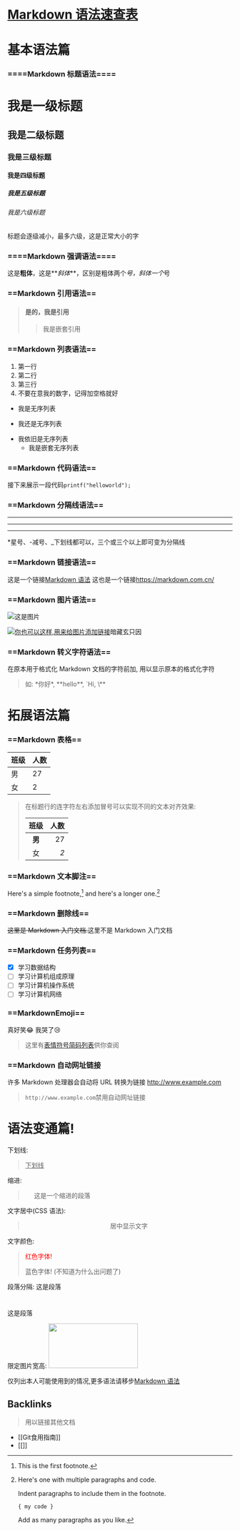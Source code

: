 # [Markdown 语法速查表](https://markdown.com.cn/cheat-sheet.html)

# 基本语法篇

### ====Markdown 标题语法====

# 我是一级标题

## 我是二级标题

### 我是三级标题

#### 我是四级标题

##### 我是五级标题

###### 我是六级标题

标题会逐级减小，最多六级，这是正常大小的字

### ====Markdown 强调语法====

这是**粗体**，这是**_斜体_**，区别是粗体两个*号，斜体一个*号

### ==Markdown 引用语法==

> #### 是的，我是引用
>
> > 我是嵌套引用

### ==Markdown 列表语法==

1.  第一行
2.  第二行
3.  第三行
4.  不要在意我的数字，记得加空格就好

- 我是无序列表

* 我还是无序列表

- 我依旧是无序列表
  - 我是嵌套无序列表

### ==Markdown 代码语法==

接下来展示一段代码`printf("helloworld");`

### ==Markdown 分隔线语法==

---

---

---

\*星号、-减号、\_下划线都可以，三个或三个以上即可变为分隔线

### ==Markdown 链接语法==

这是一个链接[Markdown 语法](https://markdown.com.cn/)
这也是一个链接<https://markdown.com.cn/>

### ==Markdown 图片语法==

![这是图片](https://markdown.com.cn/assets/img/philly-magic-garden.9c0b4415.jpg)

[![你也可以这样,用来给图片添加链接](https://markdown.com.cn/assets/img/philly-magic-garden.9c0b4415.jpg)](https://markdown.com.cn/)暗藏玄只因

### ==Markdown 转义字符语法==

在原本用于格式化 Markdown 文档的字符前加\, 用以显示原本的格式化字符

> 如: \*你好\*, \*\*hello**, \`Hi, \\**

# 拓展语法篇

### ==Markdown 表格==

| 班级 | 人数 |
| ---- | ---- |
| 男   | 27   |
| 女   | 2    |

> 在标题行的连字符左右添加冒号可以实现不同的文本对齐效果:
>
> |  班级  | 人数 |
> | :----: | ---: |
> | **男** |   27 |
> |   女   |  _2_ |

### ==Markdown 文本脚注==

Here's a simple footnote,[^1] and here's a longer one.[^bignote]

[^1]: This is the first footnote.
[^bignote]: Here's one with multiple paragraphs and code.

    Indent paragraphs to include them in the footnote.

    `{ my code }`

    Add as many paragraphs as you like.

### ==Markdown 删除线==

~~这里是 Markdown 入门文档.~~这里不是 Markdown 入门文档

### ==Markdown 任务列表==

- [x] 学习数据结构
- [ ] 学习计算机组成原理
- [ ] 学习计算机操作系统
- [ ] 学习计算机网络

### ==MarkdownEmoji==

真好笑:joy:
我哭了:cry:

> 这里有[表情符号简码列表](https://gist.github.com/rxaviers/7360908)供你查阅

### ==Markdown 自动网址链接

许多 Markdown 处理器会自动将 URL 转换为链接
http://www.example.com

> `http://www.example.com`禁用自动网址链接

# 语法变通篇!

下划线:

> <ins>下划线</ins>

缩进:

> &nbsp;&nbsp;&nbsp;&nbsp;&nbsp;这是一个缩进的段落

文字居中(CSS 语法):

> <p style="text-align:center">居中显示文字

文字颜色:

> <font color ="red">红色字体!</font>
>
> <p sytle="color:bule">蓝色字体! (不知道为什么出问题了)

段落分隔:
这是段落

#

这是段落

限定图片宽高:
<img src="https://markdown.com.cn/assets/img/philly-magic-garden.9c0b4415.jpg" width="200" height="100">

仅列出本人可能使用到的情况,更多语法请移步[Markdown 语法](https://markdown.com.cn/)

## Backlinks

> 用以链接其他文档

- [[Git食用指南]]
- [[]]
